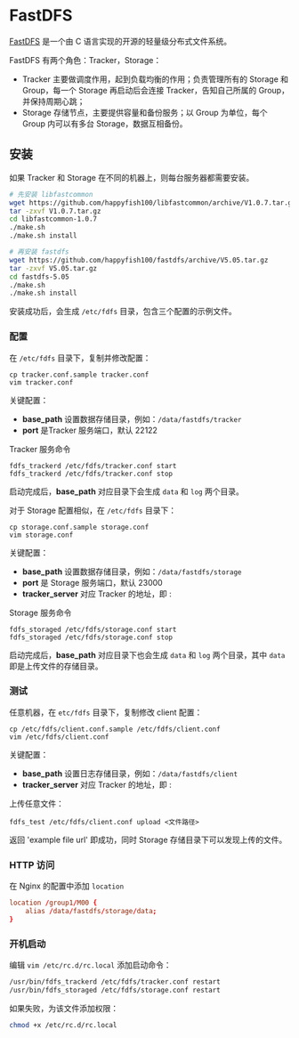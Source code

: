 # FastDFS

[FastDFS](https://github.com/happyfish100/fastdfs) 是一个由 C 语言实现的开源的轻量级分布式文件系统。

FastDFS 有两个角色：Tracker，Storage：

- Tracker 主要做调度作用，起到负载均衡的作用；负责管理所有的 Storage 和 Group，每一个 Storage 再启动后会连接 Tracker，告知自己所属的 Group，并保持周期心跳；
- Storage 存储节点，主要提供容量和备份服务；以 Group 为单位，每个 Group 内可以有多台 Storage，数据互相备份。

## 安装

如果 Tracker 和 Storage 在不同的机器上，则每台服务器都需要安装。

```sh
# 先安装 libfastcommon
wget https://github.com/happyfish100/libfastcommon/archive/V1.0.7.tar.gz
tar -zxvf V1.0.7.tar.gz
cd libfastcommon-1.0.7
./make.sh
./make.sh install

# 再安装 fastdfs
wget https://github.com/happyfish100/fastdfs/archive/V5.05.tar.gz
tar -zxvf V5.05.tar.gz
cd fastdfs-5.05
./make.sh
./make.sh install
```

安装成功后，会生成 `/etc/fdfs` 目录，包含三个配置的示例文件。

### 配置

在 `/etc/fdfs` 目录下，复制并修改配置：

```shell
cp tracker.conf.sample tracker.conf
vim tracker.conf
```

关键配置：

- **base_path** 设置数据存储目录，例如：`/data/fastdfs/tracker`
- **port** 是Tracker 服务端口，默认 22122

Tracker 服务命令

```shell
fdfs_trackerd /etc/fdfs/tracker.conf start
fdfs_trackerd /etc/fdfs/tracker.conf stop
```

启动完成后，**base_path** 对应目录下会生成 `data` 和 `log` 两个目录。

对于 Storage 配置相似，在 `/etc/fdfs` 目录下：

```shell
cp storage.conf.sample storage.conf
vim storage.conf
```

关键配置：

- **base_path** 设置数据存储目录，例如：`/data/fastdfs/storage`
- **port** 是 Storage 服务端口，默认 23000
- **tracker_server** 对应 Tracker 的地址，即 <tracker-ip>:<tracker-port>

Storage 服务命令

```shell
fdfs_storaged /etc/fdfs/storage.conf start
fdfs_storaged /etc/fdfs/storage.conf stop
```

启动完成后，**base_path** 对应目录下也会生成 `data` 和 `log` 两个目录，其中 `data` 即是上传文件的存储目录。

### 测试

任意机器，在 `etc/fdfs` 目录下，复制修改 client 配置：

```shell
cp /etc/fdfs/client.conf.sample /etc/fdfs/client.conf
vim /etc/fdfs/client.conf
```

关键配置：

- **base_path** 设置日志存储目录，例如：`/data/fastdfs/client`
- **tracker_server** 对应 Tracker 的地址，即 <tracker-ip>:<tracker-port>

上传任意文件：

```shell
fdfs_test /etc/fdfs/client.conf upload <文件路径>
```

返回 'example file url' 即成功，同时 Storage 存储目录下可以发现上传的文件。

### HTTP 访问

在 Nginx 的配置中添加 `location`

```conf
location /group1/M00 {
    alias /data/fastdfs/storage/data;
}
```

### 开机启动

编辑 `vim /etc/rc.d/rc.local` 添加启动命令：

```sh
/usr/bin/fdfs_trackerd /etc/fdfs/tracker.conf restart
/usr/bin/fdfs_storaged /etc/fdfs/storage.conf restart
```

如果失败，为该文件添加权限：

```sh
chmod +x /etc/rc.d/rc.local
```
